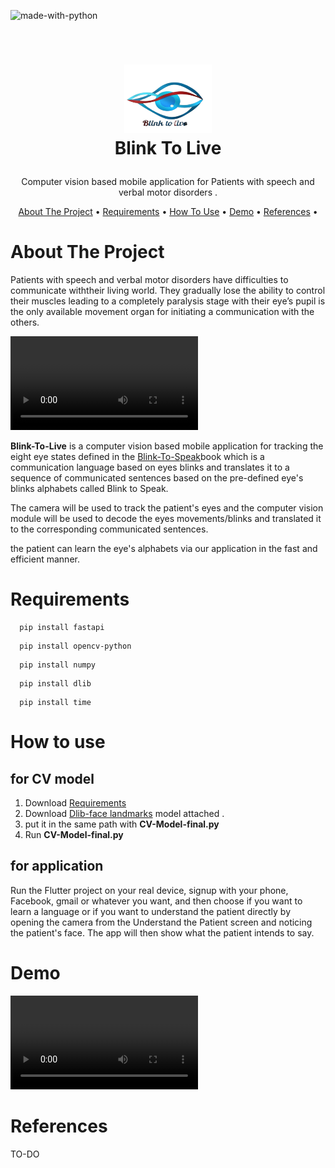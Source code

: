 ![made-with-python](https://img.shields.io/badge/Made%20with-Python3-brightgreen)

<!-- LOGO -->
<br />
<h1>
<p align="center">
  <img src="/readme_assests/logo.png" alt="Logo" width="140" height="110">
  <br>Blink To Live
</h1>
  <p align="center">
    Computer vision based mobile application for Patients with speech and verbal motor disorders .
    <br />
    </p>
</p>

<p align="center">
  <a href="#about-the-project">About The Project</a> •
  <a href="# Requirements">Requirements</a> •
  <a href="#How-to-use">How To Use</a> •
  <a href="#Demo">Demo</a> •
  <a href="#References">References</a> •
</p>  

<p align="center">

# About The Project  

Patients with speech and verbal motor disorders have difficulties to communicate withtheir living world. They gradually lose the ability to control their muscles leading to a completely paralysis stage with their eye’s pupil is the only available movement organ for initiating a communication with the others. 

![patients_video](//readme_assests/vid1.mp4)

**Blink-To-Live** is a computer vision based mobile application for tracking the eight eye states defined in the [Blink-To-Speak](https://www.blinktospeak.com/blink-to-speak-book)book which is a communication language based on eyes blinks and translates it to a sequence of communicated sentences based on the pre-defined eye's blinks alphabets called Blink to Speak. 
  
The camera will be used to track the patient's eyes and the computer vision module will be used to decode the eyes movements/blinks and translated it to the corresponding communicated sentences. 

the patient can learn the eye's alphabets via our application in the fast and efficient manner.

  # Requirements 
```
  pip install fastapi
  ```
```
  pip install opencv-python
  ```
```
  pip install numpy
  ```
```
  pip install dlib
  ```
```
  pip install time
  ```

# How to use 
## for CV model
1. Download [Requirements](https://github.com/ZW01f/BlinkToLive/tree/master/computer%20vision/Dlibface_landmarks%20model) 
2. Download [Dlib-face landmarks](https://github.com/ZW01f/BlinkToLive/tree/master/computer%20vision/Dlibface_landmarks%20model) model attached .
3. put it in the same path with **CV-Model-final.py** 
4. Run **CV-Model-final.py** 

## for application
Run the Flutter project on your real device, signup with your phone, Facebook, gmail or whatever you want, and then choose if you want to learn a language or if you want to understand the patient directly by opening the camera from the Understand the Patient screen and noticing the patient's face. The app will then show what the patient intends to say.

# Demo 
![demo](//readme_assests/demo.webm)


# References
TO-DO

